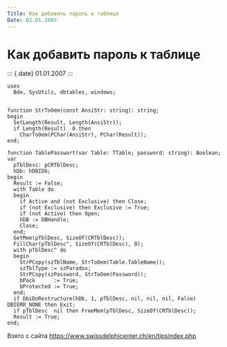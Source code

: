 ```yaml
---
Title: Как добавить пароль к таблице
Date: 01.01.2007
---
```



Как добавить пароль к таблице
=============================

::: {.date}
01.01.2007
:::

    uses
      Bde, SysUtils, dbtables, windows;
     
     
    function StrToOem(const AnsiStr: string): string;
    begin
      SetLength(Result, Length(AnsiStr));
      if Length(Result)  0 then
        CharToOem(PChar(AnsiStr), PChar(Result));
    end;
     
    function TablePasswort(var Table: TTable; password: string): Boolean;
    var
      pTblDesc: pCRTblDesc;
      hDb: hDBIDb;
    begin
      Result := False;
      with Table do
      begin
        if Active and (not Exclusive) then Close;
        if (not Exclusive) then Exclusive := True;
        if (not Active) then Open;
        hDB := DBHandle;
        Close;
      end;
      GetMem(pTblDesc, SizeOf(CRTblDesc));
      FillChar(pTblDesc^, SizeOf(CRTblDesc), 0);
      with pTblDesc^ do
      begin
        StrPCopy(szTblName, StrToOem(Table.TableName));
        szTblType := szParadox;
        StrPCopy(szPassword, StrToOem(Password));
        bPack      := True;
        bProtected := True;
      end;
      if DbiDoRestructure(hDb, 1, pTblDesc, nil, nil, nil, False) DBIERR_NONE then Exit;
      if pTblDesc  nil then FreeMem(pTblDesc, SizeOf(CRTblDesc));
      Result := True;
    end;

Взято с сайта <https://www.swissdelphicenter.ch/en/tipsindex.php>
